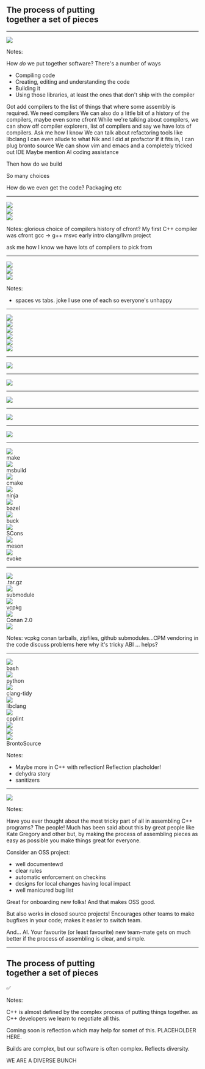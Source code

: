 <h2>The process of putting<br> together a set of pieces</h2>

<!-- .element: class="r-fit-text" -->

---

<img class="r-stretch" src="images/IKEA-ish.png">

Notes:

How _do_ we put together software? There's a number of ways

- Compiling code
- Creating, editing and understanding the code
- Building it
- Using those libraries, at least the ones that don't ship with the compiler

Got add compilers to the list of things that where some assembly is required. We need compilers
We can also do a little bit of a history of the compilers, maybe even some cfront
While we're talking about compilers, we can show off compiler explorers, list of compilers and say we have lots of compilers. Ask me how I know
We can talk about refactoring tools like libclang
I can even allude to what Nik and I did at profactor
If it fits in, I can plug bronto source
We can show vim and emacs and a completely tricked out IDE
Maybe mention AI coding assistance

Then how do we build

So many choices

How do we even get the code? Packaging etc

---

<div class="libs">
<div class="lib"><img src="images/GNU_Compiler_Collection_logo.svg"></div>
<div class="lib"><img src="images/DragonFull.png"></div>
<div class="lib"><img src="images/Visual_Studio_Icon_2022.svg.png"></div>
</div>

Notes:
glorious choice of compilers
history of cfront? My first C++ compiler was cfront
gcc -> g++
msvc early intro
clang/llvm project

ask me how I know we have lots of compilers to pick from

---

<div class="libs">
<div class="lib"><img src="images/Vimlogo.svg"></div>
<div class="lib"><img src="images/Neovim-mark.svg"></div>
<div class="lib"><img src="images/1200px-EmacsIcon.svg.png"></div>
</div>

Notes:

- spaces vs tabs. joke I use one of each so everyone's unhappy

---

<div class="libs">
<div class="lib"><img src="images/eclipse-11-logo-png-transparent.png"></div>
<div class="lib"><img src="images/Visual_Studio_Code_1.35_icon.svg.png"></div>
<div class="lib"><img src="images/Visual_Studio_Icon_2022.svg.png"></div>
<div class="lib"><img src="images/Apache_NetBeans_Logo.svg"></div>
<div class="lib"><img src="images/Qt_logo_neon_2022.svg.png"></div>
<div class="lib"><img src="images/Clion.svg.png"></div>
</div>

---

<img src="images/vi.png" class="r-stretch">

---

<img src="images/emacs.png" class="r-stretch">

---

<img src="images/vscode.png" class="r-stretch">

---

<img src="images/clion.png" class="r-stretch">

---

<img src="images/clion-ai.png" class="r-stretch">

---

<div class="libs lots">
<div class="lib"><img src="images/The_GNU_logo.png"><div class="name">make</div></div>
<div class="lib"><img src="images/MSBuild_logo_(2024).svg.png"><div class="name">msbuild</div></div>
<div class="lib"><img src="images/CMake_logo.svg.png"><div class="name">cmake</div></div>
<div class="lib"><img src="images/ninja-build.svg"><div class="name">ninja</div></div>
<div class="lib"><img src="images/bazel-icon.svg"><div class="name">bazel</div></div>
<div class="lib"><img src="images/buck-logo.svg"><div class="name">buck</div></div>
<div class="lib"><img src="images/SCons-Bricks.png"><div class="name">SCons</div></div>
<div class="lib"><img src="images/meson_logo.png"><div class="name">meson</div></div>
<div class="lib"><img src="images/evoke_logo.png" class="blur-edges"><div class="name">evoke</div></div>
</div>

---

<div class="libs lots">
<div class="lib"><img src="images/Tar_gz_archive_icon.svg.png"><div class="name">.tar.gz</div></div>
<div class="lib"><img src="images/git.png"><div class="name">submodule</div></div>
<div class="lib"><img src="images/vcpkg-product-mark.png"><div class="name">vcpkg</div></div>
<div class="lib"><img src="images/Conan_package_manager_logo.png"><div class="name">Conan 2.0</div></div>
<div class="lib"><img src="images/CPM.png"></div>
</div>

Notes:
vcpkg conan tarballs, zipfiles, github submodules...CPM vendoring in the code
discuss problems here
why it's tricky
ABI ... helps?

---

<div class="libs lots">
<div class="lib"><img src="images/bash_logo.png"><div class="name">bash</div></div>
<div class="lib"><img src="images/Python-logo-notext.svg.png"><div class="name">python</div></div>
<div class="lib"><img src="images/DragonFull.png"><div class="name">clang-tidy</div></div>
<div class="lib"><img src="images/DragonFull.png"><div class="name">libclang</div></div>
<div class="lib"><img src="images/cpplint.png"><div class="name">cpplint</div></div>
<div class="lib"><img src="images/pvs_logo_4.svg"></div>
<div class="lib"><img src="images/Sonar.svg"></div>
<div class="lib"><img src="images/bronto.webp"><div class="name">BrontoSource</div>
</div>

Notes:

- Maybe more in C++ with reflection! Reflection placholder!
- dehydra story
- sanitizers

---

<img src="images/humans.png" class="r-stretch blur-edges">

Notes:

Have you ever thought about the most tricky part of all in assembling C++ programs? The people! Much has been said about this by great people like Kate Gregory and other but, by making the process of assembling pieces as easy as possible you make things great for everyone.

Consider an OSS project:
- well documentewd
- clear rules
- automatic enforcement on checkins
- designs for local changes having local impact
- well manicured bug list

Great for onboarding new folks! And that makes OSS good.

But also works in closed source projects! Encourages other teams to make bugfixes in your code; makes it easier to switch team.

And... AI. Your favourite (or least favourite) new team-mate gets on much better if the process of assembling is clear, and simple.

---

<h2>The process of putting<br> together a set of pieces</h2>

<p class="checkmark fragment">✅</p>

Notes:

C++ is almost defined by the complex process of putting things together. as C++ developers we learn to negotiate all this.

Coming soon is reflection which may help for somet of this. PLACEHOLDER HERE.

Builds are complex, but our software is often complex. Reflects diversity.

WE ARE A DIVERSE BUNCH